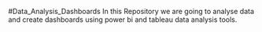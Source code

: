 #Data_Analysis_Dashboards
In this Repository we are going to analyse data and create dashboards using power bi and tableau data analysis tools.
